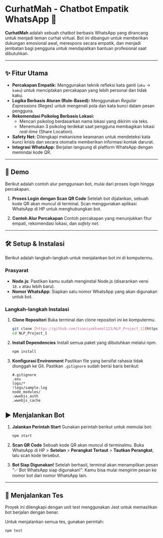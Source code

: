# CurhatMah - Chatbot Empatik WhatsApp 💬

**CurhatMah** adalah sebuah chatbot berbasis WhatsApp yang dirancang untuk menjadi teman curhat virtual. Bot ini dibangun untuk memberikan dukungan emosional awal, merespons secara empatik, dan menjadi jembatan bagi pengguna untuk mendapatkan bantuan profesional saat dibutuhkan.

---

## ✨ Fitur Utama

* **Percakapan Empatik:** Menggunakan teknik refleksi kata ganti (`aku` -> `kamu`) untuk menciptakan percakapan yang lebih personal dan tidak kaku.
* **Logika Berbasis Aturan (Rule-Based):** Menggunakan *Regular Expressions* (Regex) untuk mengenali pola dan kata kunci dalam pesan pengguna.
* **Rekomendasi Psikolog Berbasis Lokasi:**
    * Mencari psikolog berdasarkan nama lokasi yang dikirim via teks.
    * Menemukan 3 psikolog terdekat saat pengguna membagikan lokasi *real-time* (Share Location).
* **Safety Net:** Dilengkapi mekanisme keamanan untuk mendeteksi kata kunci krisis dan secara otomatis memberikan informasi kontak darurat.
* **Integrasi WhatsApp:** Berjalan langsung di platform WhatsApp dengan memindai kode QR.

---

## 🚀 Demo

Berikut adalah contoh alur penggunaan bot, mulai dari proses login hingga percakapan.

1.  **Proses Login dengan Scan QR Code**
    Setelah bot dijalankan, sebuah kode QR akan muncul di terminal. Scan menggunakan aplikasi WhatsApp di HP untuk menghubungkan bot.

2.  **Contoh Alur Percakapan**
    Contoh percakapan yang menunjukkan fitur empati, rekomendasi lokasi, dan *safety net*.

---

## 🛠️ Setup & Instalasi

Berikut adalah langkah-langkah untuk menjalankan bot ini di komputermu.

### **Prasyarat**

* **Node.js**: Pastikan kamu sudah menginstal Node.js (disarankan versi `18.x` atau lebih baru).
* **Nomor WhatsApp**: Siapkan satu nomor WhatsApp yang akan digunakan untuk bot.

### **Langkah-langkah Instalasi**

1.  **Clone Repositori**
    Buka terminal dan clone repositori ini ke komputermu.
    ```bash
    git clone [https://github.com/tsaniyakhamal123/NLP_Project_1](https://github.com/tsaniyakhamal123/NLP_Project_1)
    cd NLP_Project_1
    ```

2.  **Install Dependencies**
    Install semua paket yang dibutuhkan melalui npm.
    ```bash
    npm install
    ```

3.  **Konfigurasi Environment**
    Pastikan file yang bersifat rahasia tidak diunggah ke Git. Pastikan `.gitignore` sudah berisi baris berikut:
    ```.gitignore
    #.gitignore
    .env
    logs/*
    !logs/sample.log
    node_modules/
    .wwebjs_auth
    .wwebjs_cache
    ```

## ▶️ Menjalankan Bot

1.  **Jalankan Perintah Start**
    Gunakan perintah berikut untuk memulai bot:
    ```bash
    npm start
    ```

2.  **Scan QR Code**
    Sebuah kode QR akan muncul di terminalmu. Buka WhatsApp di HP > **Setelan** > **Perangkat Tertaut** > **Tautkan Perangkat**, lalu scan kode tersebut.

3.  **Bot Siap Digunakan!**
    Setelah berhasil, terminal akan menampilkan pesan "✅ Bot WhatsApp siap digunakan!". Kamu bisa mulai mengirim pesan ke nomor bot dari nomor WhatsApp lain.

---

## 🧪 Menjalankan Tes

Proyek ini dilengkapi dengan unit test menggunakan Jest untuk memastikan bot berjalan dengan benar.

Untuk menjalankan semua tes, gunakan perintah:
```bash
npm test